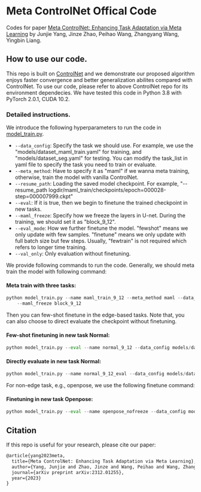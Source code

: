 # Meta ControlNet Offical Code
Codes for paper [Meta ControlNet: Enhancing Task Adaptation via Meta Learning](https://arxiv.org/abs/2312.01255) by Junjie Yang, Jinze Zhao, Peihao Wang, Zhangyang Wang, Yingbin Liang.

## How to use our code.
This repo is built on [ControlNet](https://github.com/lllyasviel/ControlNet) and  we demonstrate our proposed algorithm enjoys faster convergence and better generalization abilites compared with ControlNet. To use our code, please refer to above ControlNet repo for its environment dependecies. We have tested this code in Python 3.8 with PyTorch 2.0.1, CUDA 10.2.

### Detailed instructions.

We introduce the following hyperparameters to run the code in [model_train.py](https://github.com/JunjieYang97/Meta-ControlNet/blob/master/model_train.py).


+ `--data_config`: Specify the task we should use. For example, we use the "models/dataset_maml_train.yaml" for training, and "models/dataset_seg.yaml" for testing. You can modify the task_list in yaml file to specify the task you need to train or evaluate.
+ `--meta_method`: Have to specify it as "maml" if we wanna meta training, otherwise, train the model with vanilla ControlNet.
+ `--resume_path`: Loading the saved model checkpoint. For example, "--resume_path logdir/maml_train/checkpoints/epoch=000028-step=000007999.ckpt"
+ `--eval`: If it is true, then we begin to finetune the trained checkpoint in new tasks. 
+ `--maml_freeze`: Specify how we freeze the layers in U-net. During the training, we should set it as "block_9_12".
+ `--eval_mode`: How we further finetune the model. "fewshot" means we only update with few samples. "finetune" means we only update with full batch size but few steps. Usually, "fewtrain" is not required which refers to longer time training.
+ `--val_only`: Only evaluation without finetuning.


We provide following commands to run the code. Generally, we should meta train the model with following command:

#### Meta train with three tasks:

```python
python model_train.py --name maml_train_9_12 --meta_method maml --data_config models/dataset_maml_train.yaml \
    --maml_freeze block_9_12
```

Then you can few-shot finetune in the edge-based tasks. Note that, you can also choose to direct evaluate the checkpoint without finetuning.

#### Few-shot finetuning in new task Normal:
```python
python model_train.py --eval --name normal_9_12 --data_config models/dataset_normal.yaml --resume_path logdir/maml_train_9_12/checkpoints/epoch=000028-step=000007999.ckpt --eval_mode fewshot
```

#### Directly evaluate in new task Normal:
```python
python model_train.py --name normal_9_12_eval --data_config models/dataset_normal.yaml --resume_path logdir/maml_train_9_12/checkpoints/epoch=000028-step=000007999.ckpt --val_only
```

For non-edge task, e.g., openpose, we use the following finetune command:
#### Finetuning in new task Openpose:
```python
python model_train.py --eval --name openpose_nofreeze --data_config models/dataset_openpose.yaml --resume_path logdir/maml_train_9_12/checkpoints/epoch=000028-step=000007999.ckpt --train_batch_size 64 --eval_mode finetune
```


## Citation

If this repo is useful for your research, please cite our paper:

```tex
@article{yang2023meta,
  title={Meta ControlNet: Enhancing Task Adaptation via Meta Learning},
  author={Yang, Junjie and Zhao, Jinze and Wang, Peihao and Wang, Zhangyang and Liang, Yingbin},
  journal={arXiv preprint arXiv:2312.01255},
  year={2023}
}
```

